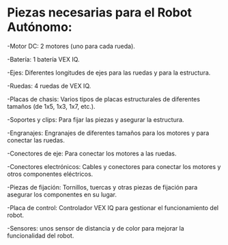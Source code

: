 # Piezas necesarias para el Robot Autónomo: 

-Motor DC: 2 motores (uno para cada rueda).  

-Batería: 1 batería VEX IQ. 

-Ejes: Diferentes longitudes de ejes para las ruedas y para la estructura. 

-Ruedas: 4 ruedas de VEX IQ. 

-Placas de chasis: Varios tipos de placas estructurales de diferentes tamaños (de 1x5, 1x3, 1x7, etc.). 

-Soportes y clips: Para fijar las piezas y asegurar la estructura. 

-Engranajes: Engranajes de diferentes tamaños para los motores y para conectar las ruedas. 

-Conectores de eje: Para conectar los motores a las ruedas. 

-Conectores electrónicos: Cables y conectores para conectar los motores y otros componentes eléctricos. 

-Piezas de fijación: Tornillos, tuercas y otras piezas de fijación para asegurar los componentes en su lugar.

-Placa de control: Controlador VEX IQ para gestionar el funcionamiento del robot. 

-Sensores: unos sensor de distancia y de color para mejorar la funcionalidad del robot. 
